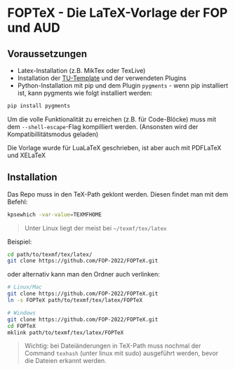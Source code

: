 # FOPTeX - Die LaTeX-Vorlage der FOP und AUD

## Voraussetzungen
- Latex-Installation (z.B. MikTex oder TexLive)
- Installation der [TU-Template](https://github.com/tudace/tuda_latex_templates) und der verwendeten Plugins
- Python-Installation mit pip und dem Plugin `pygments`  - wenn pip installiert ist, kann pygments wie folgt installiert werden:
```sh
pip install pygments
```

Um die volle Funktionalität zu erreichen (z.B. für Code-Blöcke) muss mit dem `--shell-escape`-Flag kompilliert werden. (Ansonsten wird der Kompatibillitätsmodus geladen)

Die Vorlage wurde für LuaLaTeX geschrieben, ist aber auch mit PDFLaTeX und XELaTeX
## Installation
Das Repo muss in den TeX-Path geklont werden.
Diesen findet man mit dem Befehl:
```sh
kpsewhich -var-value=TEXMFHOME
```
> Unter Linux liegt der meist bei `~/texmf/tex/latex`

Beispiel:

```sh
cd path/to/texmf/tex/latex/
git clone https://github.com/FOP-2022/FOPTeX.git
```

oder alternativ kann man den Ordner auch verlinken:

```sh
# Linux/Mac
git clone https://github.com/FOP-2022/FOPTeX.git
ln -s FOPTeX path/to/texmf/tex/latex/FOPTeX 
```
```sh
# Windows
git clone https://github.com/FOP-2022/FOPTeX.git
cd FOPTeX
mklink path/to/texmf/tex/latex/FOPTeX 
```

> Wichtig: bei Dateiänderungen in TeX-Path muss nochmal der Command `texhash` (unter linux mit sudo) ausgeführt werden, bevor die Dateien erkannt werden.